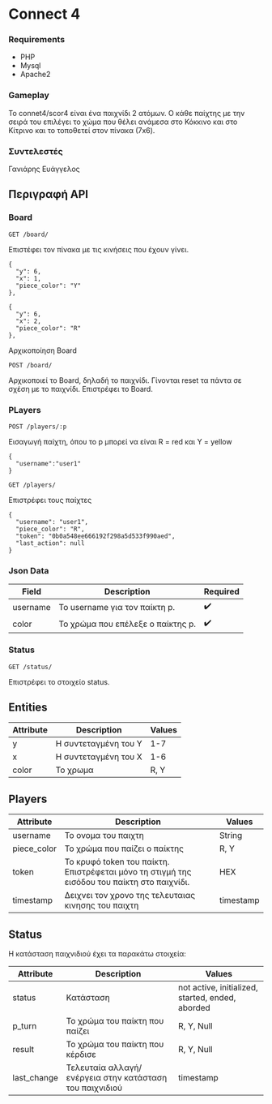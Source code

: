 # Connect 4

### Requirements

* PHP
* Mysql
* Apache2

### Gameplay

Το connet4/scor4 είναι ένα παιχνίδι 2 ατόμων. Ο κάθε παίχτης με την σειρά του επιλέγει το χώμα που θέλει ανάμεσα στο Κόκκινο και στο Κίτρινο και το τοποθετεί στον πίνακα (7x6).

### Συντελεστές

Γανιάρης Ευάγγελος

## Περιγραφή API

### Board

```
GET /board/
```

Επιστέφει τον πίνακα με τις κινήσεις που έχουν γίνει.

```
{
  "y": 6,
  "x": 1,
  "piece_color": "Y"
},
    
{
  "y": 6,
  "x": 2,
  "piece_color": "R"
},

```
Αρχικοποίηση Board

```
POST /board/
```
Αρχικοποιεί το Board, δηλαδή το παιχνίδι. Γίνονται reset τα πάντα σε σχέση με το παιχνίδι. Επιστρέφει το Board.

### PLayers

```
POST /players/:p
```
Εισαγωγή παίχτη, όπου το p μπορεί να είναι R = red και Y = yellow

```
{
  "username":"user1"
}
```

```
GET /players/
```
Επιστρέφει τους παίχτες

```
{
  "username": "user1",
  "piece_color": "R",
  "token": "0b0a548ee666192f298a5d533f990aed",
  "last_action": null
}
```

### Json Data

|Field      |Description                        |Required
|---        |---                                |---
|username   |Το username για τον παίκτη p.      |✔️
|color      |To χρώμα που επέλεξε ο παίκτης p.	|✔️


### Status

```
GET /status/
```
Επιστρέφει το στοιχείο status.

## Entities

|Attribute    |Description            |Values
|---          |---                    |---
| y           |H συντεταγμένη του Y   |1-7
| x           |H συντεταγμένη του X   |1-6
| color       |Το χρωμα               |R, Y


## Players

|Attribute    |Description                     |Values
|---          |---                             |---
| username    |Το ονομα του παιχτη             |String
| piece_color |To χρώμα που παίζει ο παίκτης   |R, Y
| token       |To κρυφό token του παίκτη. Επιστρέφεται μόνο τη στιγμή της εισόδου του παίκτη στο παιχνίδι. |HEX
|timestamp    |Δειχνει τον χρονο της τελευταιας κινησης του παιχτη |timestamp

## Status

H κατάσταση παιχνιδιού έχει τα παρακάτω στοιχεία:

|Attribute    |Description                       |Values
|---          |---                               |---
| status      |Κατάσταση                         |not active, initialized, started, ended, aborded
| p_turn      |To χρώμα του παίκτη που παίζει	   |R, Y, Null
| result      |To χρώμα του παίκτη που κέρδισε   |R, Y, Null
|last_change  |Τελευταία αλλαγή/ενέργεια στην κατάσταση του παιχνιδιού |timestamp



